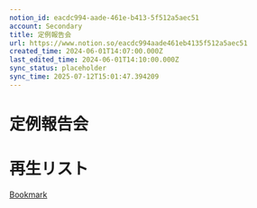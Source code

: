 ```yaml
---
notion_id: eacdc994-aade-461e-b413-5f512a5aec51
account: Secondary
title: 定例報告会
url: https://www.notion.so/eacdc994aade461eb4135f512a5aec51
created_time: 2024-06-01T14:07:00.000Z
last_edited_time: 2024-06-01T14:10:00.000Z
sync_status: placeholder
sync_time: 2025-07-12T15:01:47.394209
---
```

# 定例報告会

# 再生リスト
[Bookmark](https://www.youtube.com/playlist?list=PLUHuopsdZJtVgutjYkhab22PsVECYHKds)